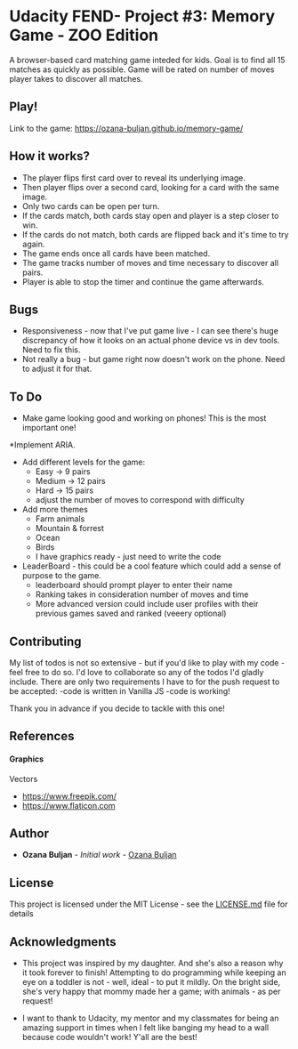 # Udacity FEND- Project #3:  Memory Game - ZOO Edition

A browser-based card matching game inteded for kids. Goal is to find all 15 matches as quickly as possible. Game will be rated on number of moves player takes to discover all matches.

## Play!
Link to the game: https://ozana-buljan.github.io/memory-game/

## How it works?

* The player flips first card over to reveal its underlying image.
* Then player flips over a second card, looking for a card with the same image.
* Only two cards can be open per turn.
* If the cards match, both cards stay open and player is a step closer to win.
* If the cards do not match, both cards are flipped back and it's time to try again.
* The game ends once all cards have been matched.
* The game tracks number of moves and time necessary to discover all pairs.
* Player is able to stop the timer and continue the game afterwards.


## Bugs
* Responsiveness - now that I've put game live - I can see there's huge discrepancy of how it looks on an actual phone device vs in dev tools. Need to fix this.
* Not really a bug - but game right now doesn't work on the phone. Need to  adjust it for that.


## To Do
* Make game looking good and working on phones! This is the most important one!

*Implement ARIA.

* Add different levels for the game:
    - Easy -> 9 pairs
    - Medium -> 12 pairs
    - Hard -> 15 pairs
    - adjust the number of moves to correspond with difficulty
* Add more themes
    - Farm animals
    - Mountain & forrest
    - Ocean
    - Birds
    - I have graphics ready - just  need to write the code
* LeaderBoard - this could be a cool feature which could add a sense of purpose to the game.
    - leaderboard should prompt player to enter their name
    - Ranking takes in consideration number of moves and time
    - More advanced version could include user profiles with their previous games saved and ranked (veeery optional)

## Contributing
My list of todos is not so extensive - but if you'd like to play with my code - feel free to do so. I'd love to collaborate so any of the todos I'd gladly include. There are only two requirements I have to for the push request to be accepted:
    -code is written in Vanilla JS
    -code is working!

Thank you in advance if you decide to tackle with this one!

## References
#### Graphics
Vectors
* https://www.freepik.com/
* https://www.flaticon.com


## Author
* **Ozana Buljan** - *Initial work* - [Ozana Buljan](https://github.com/ozana-buljan)


## License
This project is licensed under the MIT License - see the [LICENSE.md](LICENSE.md) file for details

## Acknowledgments
* This project was inspired by my daughter. And she's also a reason why it took forever to finish! Attempting to do programming while keeping an eye on a toddler is not - well, ideal - to put it mildly. On the bright side, she's very happy that mommy made her a game; with animals - as per request!

* I want  to thank to Udacity, my mentor and my classmates for being an amazing support in times when I felt like banging my head to a wall because code wouldn't work! Y'all are the best!


